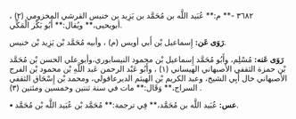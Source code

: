 ٣٦٨٢ -** م:** عُبَيد اللَّه بن مُحَمَّد بن يَزِيد بن خنيس القرشي المخزومي (٢) ، أبويحيى،** ويُقال:** أَبُو بَكْر الْمَكِّي.

**رَوَى عَن:** إِسماعيل بْن أَبي أويس (م) ، وأبيه مُحَمَّد بْن يَزِيد بْن خنيس.

**رَوَى عَنه:** مُسْلِم، وأَبُو مُحَمَّد إِسماعيل بْن محمود النيسابوري،وأبو علي الحسن بْن مُحَمَّد بْن حمزة الثقفي الأصبهاني الهيساني (١) ، وأَبُو عَبْد الرحمن عَبد اللَّهِ بْن محمود بْن الفرج الأصبهاني خال أَبِي الشيخ، وعبد الكريم بْن الهيثم الديرعاقولي، ومحمد بْن إِسْحَاق الثقفي السراج،** وَقَال:** مات في سنة ثنتين وخمسين ومئتين (٣) .

**• عس:** عُبَيد اللَّه بن مُحَمَّد،** فِي ترجمة:** مُحَمَّد بْن عُبَيد اللَّه بْن مُحَمَّد.